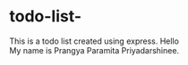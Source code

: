 # todo-list-
This is a todo list created using express.
Hello
<br>
My name is Prangya Paramita Priyadarshinee.
